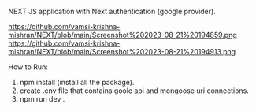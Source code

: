 NEXT JS application with Next authentication (google provider).

https://github.com/vamsi-krishna-mishran/NEXT/blob/main/Screenshot%202023-08-21%20194859.png
https://github.com/vamsi-krishna-mishran/NEXT/blob/main/Screenshot%202023-08-21%20194913.png


How to Run:
 1. npm install (install all the package).
 2. create .env file that contains goole api and mongoose uri connections.
 3. npm run dev .
 
